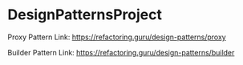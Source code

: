 # DesignPatternsProject

Proxy Pattern Link:
https://refactoring.guru/design-patterns/proxy

Builder Pattern Link: 
https://refactoring.guru/design-patterns/builder
